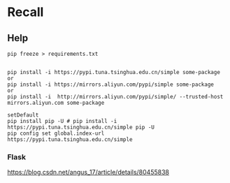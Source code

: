 # Recall

## Help
```
pip freeze > requirements.txt


pip install -i https://pypi.tuna.tsinghua.edu.cn/simple some-package
or
pip install -i https://mirrors.aliyun.com/pypi/simple some-package
or
pip install -i  http://mirrors.aliyun.com/pypi/simple/ --trusted-host mirrors.aliyun.com some-package

setDefault
pip install pip -U # pip install -i https://pypi.tuna.tsinghua.edu.cn/simple pip -U
pip config set global.index-url https://pypi.tuna.tsinghua.edu.cn/simple
```
### Flask
https://blog.csdn.net/angus_17/article/details/80455838
